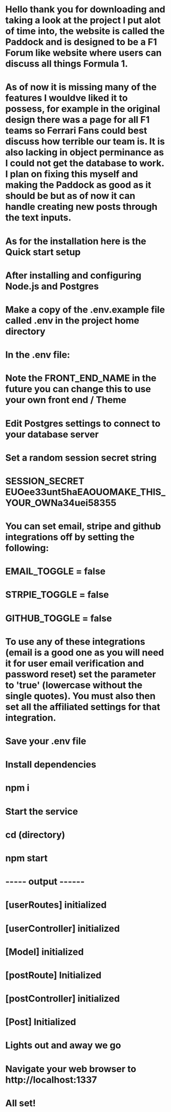 # Hello thank you for downloading and taking a look at the project I put alot of time into, the website is called the Paddock and is designed to be a F1 Forum like website where users can discuss all things Formula 1. 

# As of now it is missing many of the features I wouldve liked it to possess, for example in the original design there was a page for all F1 teams so Ferrari Fans could best discuss how terrible our team is. It is also lacking in object perminance as I could not get the database to work. I plan on fixing this myself and making the Paddock as good as it should be but as of now it can handle creating new posts through the text inputs.

# As for the installation here is the Quick start setup
# After installing and configuring Node.js and Postgres
# Make a copy of the .env.example file called .env in the project home directory
# In the .env file:
#   Note the FRONT_END_NAME in the future you can change this to use your own front end / Theme
#   Edit Postgres settings to connect to your database server
#   Set a random session secret string
#   SESSION_SECRET EUOee33unt5haEAOUOMAKE_THIS_YOUR_OWNa34uei58355

# You can set email, stripe and github integrations off by setting the following:
# EMAIL_TOGGLE = false
# STRPIE_TOGGLE = false
# GITHUB_TOGGLE = false

# To use any of these integrations (email is a good one as you will need it for user email verification and password reset) set the parameter to 'true' (lowercase without the single quotes). You must also then set all the affiliated settings for that integration.
# Save your .env file
# Install dependencies
# npm i

# Start the service
# cd (directory)
# npm start

# ----- output ------

# [userRoutes] initialized
# [userController] initialized
# [Model] initialized
# [postRoute] Initialized
# [postController] initialized
# [Post] Initialized
# Lights out and away we go



# Navigate your web browser to http://localhost:1337 
# All set!